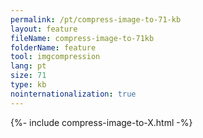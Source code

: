 ```yaml
---
permalink: /pt/compress-image-to-71-kb
layout: feature
fileName: compress-image-to-71kb
folderName: feature
tool: imgcompression
lang: pt
size: 71
type: kb
nointernationalization: true
---
```

{%- include compress-image-to-X.html -%}
      